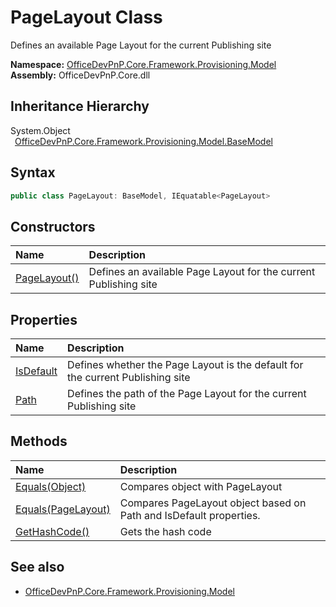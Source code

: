 # PageLayout Class
 Defines an available Page Layout for the current Publishing site   

**Namespace:** [OfficeDevPnP.Core.Framework.Provisioning.Model](OfficeDevPnP.Core.Framework.Provisioning.Model.md)  
**Assembly:** OfficeDevPnP.Core.dll  
## Inheritance Hierarchy
System.Object  
&ensp;[OfficeDevPnP.Core.Framework.Provisioning.Model.BaseModel](OfficeDevPnP.Core.Framework.Provisioning.Model.BaseModel.md)  
## Syntax
```C#
public class PageLayout: BaseModel, IEquatable<PageLayout>
```
## Constructors
|**Name**|**Description**|
|:-----|:-----|
| [PageLayout()](OfficeDevPnP.Core.Framework.Provisioning.Model.PageLayout.ctor1.md) |  Defines an available Page Layout for the current Publishing site 
## Properties
|**Name**|**Description**|
|:-----|:-----|
| [IsDefault](OfficeDevPnP.Core.Framework.Provisioning.Model.PageLayout.IsDefault.md) | Defines whether the Page Layout is the default for the current Publishing site
| [Path](OfficeDevPnP.Core.Framework.Provisioning.Model.PageLayout.Path.md) | Defines the path of the Page Layout for the current Publishing site
## Methods
|**Name**|**Description**|
|:-----|:-----|
| [Equals(Object)](OfficeDevPnP.Core.Framework.Provisioning.Model.PageLayout.3520ddbb.md) | Compares object with PageLayout
| [Equals(PageLayout)](OfficeDevPnP.Core.Framework.Provisioning.Model.PageLayout.410a89f2.md) | Compares PageLayout object based on Path and IsDefault properties.
| [GetHashCode()](OfficeDevPnP.Core.Framework.Provisioning.Model.PageLayout.1c6872bd.md) | Gets the hash code
## See also
- [OfficeDevPnP.Core.Framework.Provisioning.Model](OfficeDevPnP.Core.Framework.Provisioning.Model.md)
